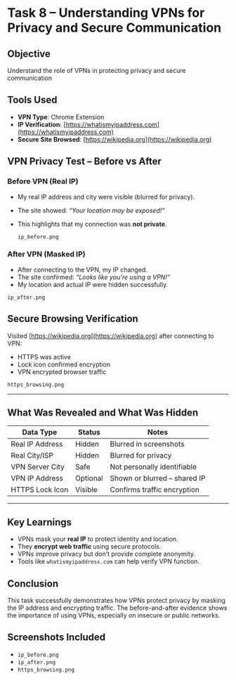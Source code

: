 # Task 8 – Understanding VPNs for Privacy and Secure Communication

## Objective
Understand the role of VPNs in protecting privacy and secure communication

## Tools Used
- **VPN Type**: Chrome Extension 
- **IP Verification**: [https://whatismyipaddress.com](https://whatismyipaddress.com)
- **Secure Site Browsed**: [https://wikipedia.org](https://wikipedia.org)


##  VPN Privacy Test – Before vs After

###  Before VPN (Real IP)
- My real IP address and city were visible (blurred for privacy).
- The site showed: _“Your location may be exposed!”_
- This highlights that my connection was **not private**.

  `ip_before.png`


###  After VPN (Masked IP)
- After connecting to the VPN, my IP changed.
- The site confirmed: _“Looks like you're using a VPN!”_
- My location and actual IP were hidden successfully.

 `ip_after.png`


##  Secure Browsing Verification
Visited [https://wikipedia.org](https://wikipedia.org) after connecting to VPN:
-  HTTPS was active
-  Lock icon confirmed encryption
-  VPN encrypted browser traffic

  `https_browsing.png`

---

##  What Was Revealed and What Was Hidden

| Data Type         | Status       | Notes                              |
|------------------|--------------|-------------------------------------|
| Real IP Address  |    Hidden    | Blurred in screenshots             |
| Real City/ISP    |    Hidden    | Blurred for privacy                |
| VPN Server City  |    Safe      | Not personally identifiable        |
| VPN IP Address   |    Optional  | Shown or blurred – shared IP       |
| HTTPS Lock Icon  |    Visible   | Confirms traffic encryption        |

---

##  Key Learnings
- VPNs mask your **real IP** to protect identity and location.
- They **encrypt web traffic** using secure protocols.
- VPNs improve privacy but don’t provide complete anonymity.
- Tools like `whatismyipaddress.com` can help verify VPN function.


## Conclusion
This task successfully demonstrates how VPNs protect privacy by masking the IP address and encrypting traffic. The before-and-after evidence shows the importance of using VPNs, especially on insecure or public networks.


##  Screenshots Included
- `ip_before.png`
- `ip_after.png`
- `https_browsing.png`
